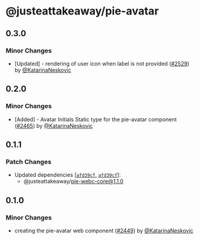 # @justeattakeaway/pie-avatar

## 0.3.0

### Minor Changes

- [Updated] - rendering of user icon when label is not provided ([#2529](https://github.com/justeattakeaway/pie/pull/2529)) by [@KatarinaNeskovic](https://github.com/KatarinaNeskovic)

## 0.2.0

### Minor Changes

- [Added] - Avatar Initials Static type for the pie-avatar component ([#2465](https://github.com/justeattakeaway/pie/pull/2465)) by [@KatarinaNeskovic](https://github.com/KatarinaNeskovic)

## 0.1.1

### Patch Changes

- Updated dependencies [[`afd39cf`](https://github.com/justeattakeaway/pie/commit/afd39cfd880f10fad92c2e2d8023dace26110229), [`afd39cf`](https://github.com/justeattakeaway/pie/commit/afd39cfd880f10fad92c2e2d8023dace26110229)]:
  - @justeattakeaway/pie-webc-core@1.1.0

## 0.1.0

### Minor Changes

- creating the pie-avatar web component ([#2449](https://github.com/justeattakeaway/pie/pull/2449)) by [@KatarinaNeskovic](https://github.com/KatarinaNeskovic)
